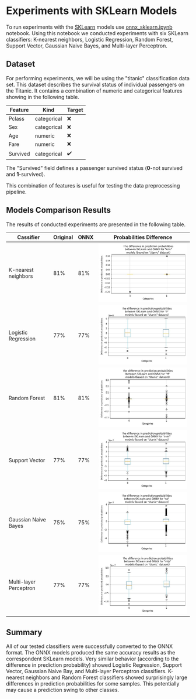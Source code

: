 # Experiments with SKLearn Models

To run experiments with the [SKLearn](https://scikit-learn.org/stable/) models use [onnx_sklearn.ipynb](../onnx_sklearn.ipynb) notebook. Using this notebook we conducted experiments with six SKLearn classifiers: K-nearest neighbors, Logistic Regression, Random Forest, Support Vector, Gaussian Naive Bayes, and Multi-layer Perceptron.

## Dataset

For performing experiments, we will be using the "titanic" classification data set. This dataset describes the survival status of individual passengers on the Titanic. It contains a combination of numeric and categorical features showing in the following table.

| Feature      | Kind        | Target             |
| ------------ | ----------- | ------------------ |
| Pclass       | categorical | :x:                |
| Sex          | categorical | :x:                |
| Age          | numeric     | :x:                |
| Fare         | numeric     | :x:                |
| Survived     | categorical | :heavy_check_mark: |

The "Survived" field defines a passenger survived status (**0**-not survived and **1**-survived).

This combination of features is useful for testing the data preprocessing pipeline.

## Models Comparison Results

The results of conducted experiments are presented in the following table.

| Cassifier               | Original | ONNX | Probabilities Difference            |
| ----------------------- | -------- | ---- | ----------------------------------- |
| K-nearest neighbors     | 81%      | 81%  | ![diff_knn](images/diff_knn.jpg)    |
| Logistic Regression     | 77%      | 77%  | ![diff_lr](images/diff_lr.jpg)      |
| Random Forest           | 81%      | 81%  | ![diff_rf](images/diff_rf.jpg)      |
| Support Vector          | 77%      | 77%  | ![diff_svm](images/diff_svm.jpg)    |
| Gaussian Naive Bayes    | 75%      | 75%  | ![diff_nb](images/diff_nb.jpg)      |
| Multi-layer Perceptron  | 77%      | 77%  | ![diff_mlp](images/diff_mlp.jpg)    |

## Summary

All of our tested classifiers were successfully converted to the ONNX format. The ONNX models produced the same accuracy results as the correspondent SKLearn models. Very similar behavior (according to the difference in prediction probability) showed Logistic Regression, Support Vector, Gaussian Naive Bay, and Multi-layer Perceptron classifiers. K-nearest neighbors and Random Forest classifiers showed surprisingly large differences in prediction probabilities for some samples. This potentially may cause a prediction swing to other classes.
